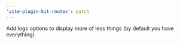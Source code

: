 ```yaml
---
'vite-plugin-kit-routes': patch
---
```


Add logs options to display more of less things (by default you have everything)
